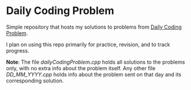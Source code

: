 # Daily Coding Problem
Simple repository that hosts my solutions to problems from [Daily Coding Problem](https://www.dailycodingproblem.com/).

I plan on using this repo primarily for practice, revision, and to track progress.

**Note**: The file *dailyCodingProblem.cpp* holds all solutions to the problems only, with no extra info about the problem itself. Any other file *DD_MM_YYYY.cpp* holds info about the problem sent on that day and its corresponding solution.
